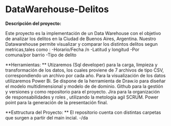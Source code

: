 # DataWarehouse-Delitos

**Descripción del proyecto:** 

Este proyecto es la implementación de un Data Warehouse con el objetivo de analizar los delitos en la Ciudad de Buenos Aires, Argentina. Nuestro Datawarehouse permite  visualizar y comparar los distintos delitos segun metricas,tales como : 
-Horario/Fecha /n
-Latitud y longitud
-Por comuna/por barrio
-Tipo de delito 

**Herramientas: **
Utizaremos (Sql developer) para la carga, limpieza y transformación de los datos, los cuales proviene de 7 archivos de tipo CSV, correspondiendo un archivo por cada año. 
Para la visualización de los datos utilizaremos Power Bi. Se dispone de la herramienta de Draw.io para diseñar el modelo multidimensional y modelo de de dominio.
Github para la gestión y versiones y como repositorio para el proyecto. 
Jira para la organización de responsabilidades y roles , utilizando la metologia agil SCRUM. 
Power point para la generación de la presentación final. 

**Esttructura del Proyecto: **
El repositorio cuenta con distintas carpetas que surgen a partir del main incial. 
-/da





